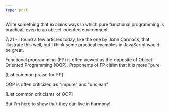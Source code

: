 ```yaml
---
type: post
---
```


Write something that explains ways in which pure functional programming is practical, even in an object-oriented environment

7/21 - I found a few articles today, like the one by John Carmack, that illustrate this well, but I think some practical examples in JavaScript would be great.

Functional programming (FP) is often viewed as the opposite of Object-Oriented Programming (OOP). Proponents of FP claim that it is more "pure

[List common praise for FP]

OOP is often criticized as "impure" and "unclean"

[List common criticisms of OOP]

But I'm here to show that they can live in harmony!